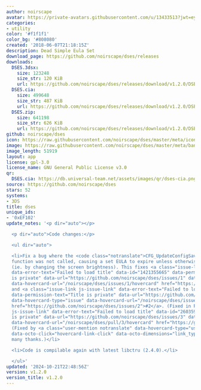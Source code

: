 ```yaml
---
author: noirscape
avatar: https://private-avatars.githubusercontent.com/u/13433513?jwt=eyJhbGciOiJIUzI1NiIsInR5cCI6IkpXVCJ9.eyJpc3MiOiJnaXRodWIuY29tIiwiYXVkIjoicmF3LmdpdGh1YnVzZXJjb250ZW50LmNvbSIsImtleSI6ImtleTEiLCJleHAiOjE3MzQ2NTcwNjAsIm5iZiI6MTczNDY1NTg2MCwicGF0aCI6Ii91LzEzNDMzNTEzIn0.1cfSJmFnwEZ_GYR2SLxcyeM8v08zgswwZMjix382A9k&v=4
categories:
- utility
color: '#f1f1f1'
color_bg: '#808080'
created: '2018-06-07T21:18:15Z'
description: Dead Simple Eula Set
download_page: https://github.com/noirscape/dses/releases
downloads:
  DSES.3dsx:
    size: 123248
    size_str: 120 KiB
    url: https://github.com/noirscape/dses/releases/download/v1.2.0/DSES.3dsx
  DSES.cia:
    size: 499648
    size_str: 487 KiB
    url: https://github.com/noirscape/dses/releases/download/v1.2.0/DSES.cia
  DSES.zip:
    size: 641198
    size_str: 626 KiB
    url: https://github.com/noirscape/dses/releases/download/v1.2.0/DSES.zip
github: noirscape/dses
icon: https://raw.githubusercontent.com/noirscape/dses/master/meta/icon.png
image: https://raw.githubusercontent.com/noirscape/dses/master/meta/banner.png
image_length: 51919
layout: app
license: gpl-3.0
license_name: GNU General Public License v3.0
qr:
  DSES.cia: https://db.universal-team.net/assets/images/qr/dses-cia.png
source: https://github.com/noirscape/dses
stars: 52
systems:
- 3DS
title: dses
unique_ids:
- '0xEF102'
update_notes: '<p dir="auto"></p>

  <p dir="auto">Code changes:</p>

  <ul dir="auto">

  <li>Fix a bug where the <code class="notranslate">CFG_UpdateConfigSavegame</code>
  function was not called, causing a set EULA to expire unless otherwise persisted
  (ie. by changing the screen brightness). This fixes <a class="issue-link js-issue-link"
  data-error-text="Failed to load title" data-id="1421355665" data-permission-text="Title
  is private" data-url="https://github.com/noirscape/dses/issues/1" data-hovercard-type="issue"
  data-hovercard-url="/noirscape/dses/issues/1/hovercard" href="https://github.com/noirscape/dses/issues/1">#1</a>
  and <a class="issue-link js-issue-link" data-error-text="Failed to load title" data-id="2402860175"
  data-permission-text="Title is private" data-url="https://github.com/noirscape/dses/issues/2"
  data-hovercard-type="issue" data-hovercard-url="/noirscape/dses/issues/2/hovercard"
  href="https://github.com/noirscape/dses/issues/2">#2</a>. (Fixed in PR <a class="issue-link
  js-issue-link" data-error-text="Failed to load title" data-id="2603595763" data-permission-text="Title
  is private" data-url="https://github.com/noirscape/dses/issues/3" data-hovercard-type="pull_request"
  data-hovercard-url="/noirscape/dses/pull/3/hovercard" href="https://github.com/noirscape/dses/pull/3">#3</a>).
  (Fixed by <a class="user-mention notranslate" data-hovercard-type="user" data-hovercard-url="/users/DimitriPilot3/hovercard"
  data-octo-click="hovercard-link-click" data-octo-dimensions="link_type:self" href="https://github.com/DimitriPilot3">@DimitriPilot3</a>;
  many thanks.)</li>

  <li>Code is compilable again with latest libctru (2.4.0).</li>

  </ul>'
updated: '2024-10-21T22:48:56Z'
version: v1.2.0
version_title: v1.2.0
---
```

